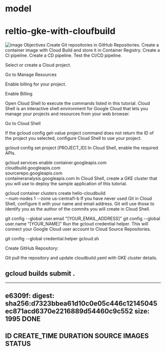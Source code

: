 # model
# reltio-gke-with-cloufbuild
![image](https://user-images.githubusercontent.com/4884923/126421829-5fc3fa5a-7b6a-4728-aa93-8a3400d95c16.png)
Objectives
Create Git repositories in GitHub Repositories.
Create a container image with Cloud Build and store it in Container Registry.
Create a CI pipeline.
Create a CD pipeline.
Test the CI/CD pipeline.

Select or create a Cloud project.

Go to Manage Resources

Enable billing for your project.

Enable Billing

Open Cloud Shell to execute the commands listed in this tutorial. Cloud Shell is an interactive shell environment for Google Cloud that lets you manage your projects and resources from your web browser.

Go to Cloud Shell

If the gcloud config get-value project command does not return the ID of the project you selected, configure Cloud Shell to use your project.


gcloud config set project [PROJECT_ID]
In Cloud Shell, enable the required APIs.


gcloud services enable container.googleapis.com \
    cloudbuild.googleapis.com \
    sourcerepo.googleapis.com \
    containeranalysis.googleapis.com
In Cloud Shell, create a GKE cluster that you will use to deploy the sample application of this tutorial.


gcloud container clusters create hello-cloudbuild \
    --num-nodes 1 --zone us-central1-b
If you have never used Git in Cloud Shell, configure it with your name and email address. Git will use those to identify you as the author of the commits you will create in Cloud Shell.


git config --global user.email "[YOUR_EMAIL_ADDRESS]"
git config --global user.name "[YOUR_NAME]"
Run the gcloud credential helper. This will connect your Google Cloud user account to Cloud Source Repositories.


git config --global credential.helper gcloud.sh


Create GitHub Repository:

Git pull the repository and update cloudbuild.yaml with GKE cluster details.

gcloud builds submit .
----
---
e6309f: digest: sha256:d7323bbea61d10c0e05c446c12145045ec871acd6370e2216889d54460c9c552 size: 1995
DONE
---------------------------------------------------------------------------------------------------------------------------------------------------------------------------
ID                                    CREATE_TIME                DURATION  SOURCE                                                                                    IMAGES                                      STATUS
----
